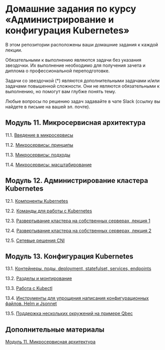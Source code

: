 # Домашние задания по курсу «Администрирование и конфигурация Kubernetes»

В этом репозитории расположены ваши домашние задания к каждой лекции. 

Обязательными к выполнению являются задачи без указания звездочки. Их выполнение необходимо для получения зачета и диплома о профессиональной переподготовке.

Задачи со звездочкой (*) являются дополнительными задачами и/или задачами повышенной сложности. Они не являются обязательными к выполнению, но помогут вам глубже понять тему.

Любые вопросы по решению задач задавайте в чате Slack (ссылку вы найдете в письме на вашей эл. почте).

## Модуль 11. Микросервисная архитектура

11.1. [Введение в микросервисы](https://github.com/netology-code/devkub-homeworks/blob/main/11-microservices-01-intro.md)

11.2. [Микросервисы: принципы](https://github.com/netology-code/devkub-homeworks/blob/main/11-microservices-02-principles.md)

11.3. [Микросервисы: подходы](https://github.com/netology-code/devkub-homeworks/blob/main/11-microservices-03-approaches.md)

11.4. [Микросервисы: масштабирование](https://github.com/netology-code/devkub-homeworks/blob/main/11-microservices-04-scaling.md)


## Модуль 12. Администрирование кластера Kubernetes

12.1. [Компоненты Kubernetes](https://github.com/netology-code/devkub-homeworks/blob/main/12-kubernetes-01-intro.md)

12.2. [Команды для работы с Kubernetes](https://github.com/netology-code/devkub-homeworks/blob/main/12-kubernetes-02-commands.md)

12.3. [Развертывание кластера на собственных серверах, лекция 1](https://github.com/netology-code/devkub-homeworks/blob/main/12-kubernetes-03-install-part-1.md)

12.4. [Развертывание кластера на собственных серверах, лекция 2](https://github.com/netology-code/devkub-homeworks/blob/main/12-kubernetes-04-install-part-2.md)

12.5. [Сетевые решения CNI](https://github.com/netology-code/devkub-homeworks/blob/main/12-kubernetes-05-cni.md)


## Модуль 13. Конфигурация Kubernetes	

13.1. [Контейнеры, поды, deployment, statefulset, services, endpoints]()

13.2. [Разделы и монтирование]()

13.3. [Работа c Kubectl]()

13.4. [Инструменты для упрощения написания конфигурационных файлов. Helm и Jsonnet]()

13.5. [Поддержка нескольких окружений на примере Qbec]()


## Дополнительные материалы

[Модуль 11. Микросервисная архитектура](https://github.com/netology-code/devkub-homeworks/tree/main/11-microservices-02-principles)
